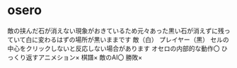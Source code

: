 # osero
敵の挟んだ石が消えない現象がおきているため元々あった黒い石が消えずに残っていて白に変わるはずの場所が黒いままです
敵（白）
プレイヤー（黒）
セルの中心をクリックしないと反応しない場合があります
オセロの内部的な動作〇
ひっくり返すアニメション×
棋譜×
敵のAI〇
勝敗×

